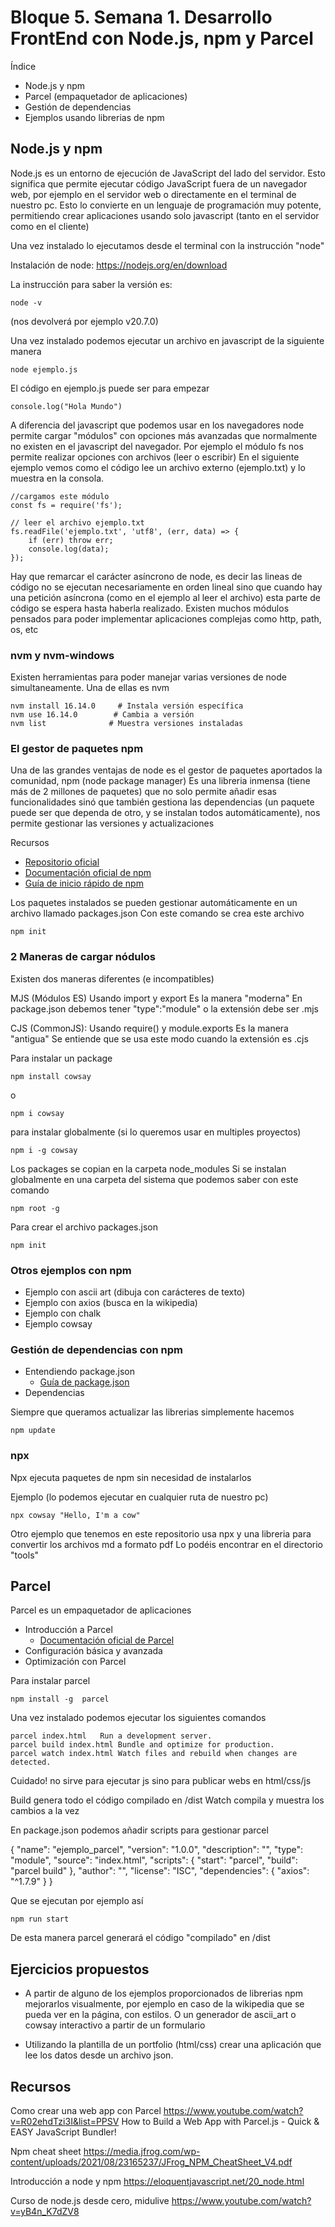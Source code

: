 

# Bloque 5. Semana 1. Desarrollo FrontEnd con Node.js, npm y Parcel


Índice 
- Node.js y npm 
- Parcel (empaquetador de aplicaciones)
- Gestión de dependencias 
- Ejemplos usando librerias de npm


## Node.js y npm


Node.js es un entorno de ejecución de JavaScript del lado del servidor. Esto significa que permite ejecutar código JavaScript fuera de un navegador web, por ejemplo en el servidor web o directamente en el terminal de nuestro pc.
Esto lo convierte en un lenguaje de programación muy potente, permitiendo crear aplicaciones usando solo javascript (tanto en el servidor como en el cliente)

Una vez instalado lo ejecutamos desde el terminal con la instrucción "node"

Instalación de node:
https://nodejs.org/en/download


La instrucción para saber la versión es: 

```
node -v
```
(nos devolverá por ejemplo v20.7.0)

Una vez instalado podemos ejecutar un archivo en javascript de la siguiente manera 

```
node ejemplo.js 
```

El código en ejemplo.js puede ser para empezar 

```
console.log("Hola Mundo")
```

A diferencia del javascript que podemos usar en los navegadores node permite cargar "módulos" con opciones más avanzadas que normalmente no existen en el javascript del navegador. Por ejemplo el módulo fs nos permite realizar opciones con archivos (leer o escribir)
En el siguiente ejemplo vemos como el código lee un archivo externo (ejemplo.txt) y lo muestra en la consola. 

```
//cargamos este módulo
const fs = require('fs');

// leer el archivo ejemplo.txt
fs.readFile('ejemplo.txt', 'utf8', (err, data) => {
    if (err) throw err;
    console.log(data);
});
```

Hay que remarcar el carácter asíncrono de node, es decir las lineas de código no se ejecutan necesariamente en orden lineal sino que cuando hay una petición asíncrona (como en el ejemplo al leer el archivo) esta parte de código se espera hasta haberla realizado.
Existen muchos módulos pensados para poder implementar aplicaciones complejas como http, path, os, etc


### nvm y nvm-windows

Existen herramientas para poder manejar varias versiones de node simultaneamente.
Una de ellas es nvm

````
nvm install 16.14.0     # Instala versión específica
nvm use 16.14.0        # Cambia a versión
nvm list              # Muestra versiones instaladas
````


### El gestor de paquetes npm 


Una de las grandes ventajas de node es el gestor de paquetes aportados la comunidad, npm (node package manager)
Es una libreria inmensa (tiene más de 2 millones de paquetes) que no solo permite añadir esas funcionalidades sinó que también gestiona las dependencias (un paquete puede ser que dependa de otro, y se instalan todos automáticamente), nos permite gestionar las versiones y actualizaciones

Recursos
  - [Repositorio oficial](https://www.npmjs.com/)
  - [Documentación oficial de npm](https://docs.npmjs.com/)
  - [Guía de inicio rápido de npm](https://docs.npmjs.com/cli/v7/commands/npm)

Los paquetes instalados se pueden gestionar automáticamente en un archivo llamado packages.json 
Con este comando se crea este archivo

````
npm init 
````

### 2 Maneras de cargar nódulos 

Existen dos maneras diferentes (e incompatibles)

MJS (Módulos ES)
Usando import y export 
Es la manera "moderna"
En package.json debemos tener "type":"module" o la extensión debe ser .mjs

CJS (CommonJS):
Usando require() y module.exports
Es la manera "antigua"
Se entiende que se usa este modo cuando la extensión es .cjs

Para instalar un package

```
npm install cowsay 
```

o

```
npm i cowsay 
```

para instalar globalmente (si lo queremos usar en multiples proyectos)

```
npm i -g cowsay 
```

Los packages se copian en la carpeta node_modules
Si se instalan globalmente en una carpeta del sistema que podemos saber con este comando

```
npm root -g
```

Para crear el archivo packages.json 

```
npm init 
```

### Otros ejemplos con npm

- Ejemplo con ascii art (dibuja con carácteres de texto)
- Ejemplo con axios (busca en la wikipedia)
- Ejemplo con chalk
- Ejemplo cowsay

### Gestión de dependencias con npm

- Entendiendo package.json
  - [Guía de package.json](https://docs.npmjs.com/cli/v7/configuring-npm/package-json)
- Dependencias

Siempre que queramos actualizar las librerias simplemente hacemos 

```
npm update
```


### npx 

Npx ejecuta paquetes de npm sin necesidad de instalarlos

Ejemplo (lo podemos ejecutar en cualquier ruta de nuestro pc)

```
npx cowsay "Hello, I'm a cow"
```

Otro ejemplo que tenemos en este repositorio usa npx y una libreria para convertir los archivos md a formato pdf
Lo podéis encontrar en el directorio "tools"



## Parcel

Parcel es un empaquetador de aplicaciones 

- Introducción a Parcel
  - [Documentación oficial de Parcel](https://parceljs.org/docs/)
- Configuración básica y avanzada
- Optimización con Parcel

Para instalar parcel 

```
npm install -g  parcel
```

Una vez instalado podemos ejecutar los siguientes comandos 

```
parcel index.html	Run a development server.
parcel build index.html	Bundle and optimize for production.
parcel watch index.html	Watch files and rebuild when changes are detected.
```

Cuidado! no sirve para ejecutar js sino para publicar webs en html/css/js

Build genera todo el código compilado en /dist 
Watch compila y muestra los cambios a la vez

En package.json podemos añadir scripts para gestionar parcel

{
  "name": "ejemplo_parcel",
  "version": "1.0.0",
  "description": "",
  "type": "module",
  "source": "index.html",
 "scripts": {
    "start": "parcel",
    "build": "parcel build"
  },
  "author": "",
  "license": "ISC",
  "dependencies": {
    "axios": "^1.7.9"
  }
}

Que se ejecutan por ejemplo así

```
npm run start
```

De esta manera parcel generará el código "compilado" en /dist


## Ejercicios propuestos


- A partir de alguno de los ejemplos proporcionados de librerias npm mejorarlos visualmente, por ejemplo en caso de la wikipedia que se pueda ver en la página, con estilos. O un generador de ascii_art o cowsay interactivo a partir de un formulario

- Utilizando la plantilla de un portfolio (html/css) crear una aplicación que lee los datos desde un archivo json.


## Recursos

Como crear una web app con Parcel
https://www.youtube.com/watch?v=R02ehdTzi3I&list=PPSV
How to Build a Web App with Parcel.js - Quick & EASY JavaScript Bundler!

Npm cheat sheet 
https://media.jfrog.com/wp-content/uploads/2021/08/23165237/JFrog_NPM_CheatSheet_V4.pdf


Introducción a node y npm
https://eloquentjavascript.net/20_node.html

Curso de node.js desde cero, midulive
https://www.youtube.com/watch?v=yB4n_K7dZV8